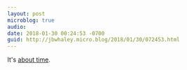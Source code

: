 ```yaml
---
layout: post
microblog: true
audio: 
date: 2018-01-30 00:24:53 -0700
guid: http://jbwhaley.micro.blog/2018/01/30/072453.html
---
```

It's [about time](https://www.techrepublic.com/article/consumers-now-value-security-over-convenience-on-apps-and-devices-report-says/).
